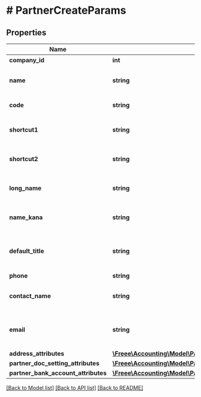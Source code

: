 # # PartnerCreateParams

## Properties

Name | Type | Description | Notes
------------ | ------------- | ------------- | -------------
**company_id** | **int** | 事業所ID | 
**name** | **string** | 取引先名 (255文字以内) | 
**code** | **string** | 取引先コード | [optional] 
**shortcut1** | **string** | ショートカット１ (255文字以内) | [optional] 
**shortcut2** | **string** | ショートカット２ (255文字以内) | [optional] 
**long_name** | **string** | 正式名称（255文字以内） | [optional] 
**name_kana** | **string** | カナ名称（255文字以内） | [optional] 
**default_title** | **string** | 敬称（御中、様、(空白)の3つから選択） | [optional] 
**phone** | **string** | 電話番号 | [optional] 
**contact_name** | **string** | 営業担当者名 (255文字以内) | [optional] 
**email** | **string** | 営業担当者 メールアドレス (255文字以内) | [optional] 
**address_attributes** | [**\Freee\Accounting\Model\PartnerCreateParamsAddressAttributes**](PartnerCreateParamsAddressAttributes.md) |  | [optional] 
**partner_doc_setting_attributes** | [**\Freee\Accounting\Model\PartnerCreateParamsPartnerDocSettingAttributes**](PartnerCreateParamsPartnerDocSettingAttributes.md) |  | [optional] 
**partner_bank_account_attributes** | [**\Freee\Accounting\Model\PartnerCreateParamsPartnerBankAccountAttributes**](PartnerCreateParamsPartnerBankAccountAttributes.md) |  | [optional] 

[[Back to Model list]](../../README.md#documentation-for-models) [[Back to API list]](../../README.md#documentation-for-api-endpoints) [[Back to README]](../../README.md)


